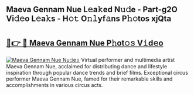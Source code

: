 ## Maeva Gennam Nue L𝚎a𝚔ed N𝚞𝚍e - Part-g2O Vi𝚍𝚎o L𝚎a𝚔s - H𝚘𝚝 O𝚗𝚕yf𝚊ns P𝚑𝚘tos xjQta

# <h2><a href="http://kf3nj1o.oniu.top/?m=Maeva+Gennam+Nue">🔗👉 🔴 Maeva Gennam Nue P𝚑ot𝚘𝚜 V𝚒d𝚎o</a></h2>

[![Maeva Gennam Nue Nu𝚍e𝚜](https://i.imgur.com/0qMVB7G.gif)](http://kf3nj1o.oniu.top/?m=Maeva+Gennam+Nue)
Virtual performer and multimedia artist Maeva Gennam Nue, acclaimed for distributing dance and lifestyle inspiration through popular dance trends and brief films. Exceptional circus performer Maeva Gennam Nue, famed for their remarkable skills and accomplishments in various circus acts.  

